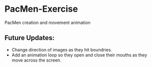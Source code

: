 # PacMen-Exercise
PacMen creation and movement animation
## Future Updates:
<ul>
<li> Change direction of images as they hit boundries. </li>
<li> Add an animation loop so they open and close their mouths as they move across the screen. </li>
</ul>
